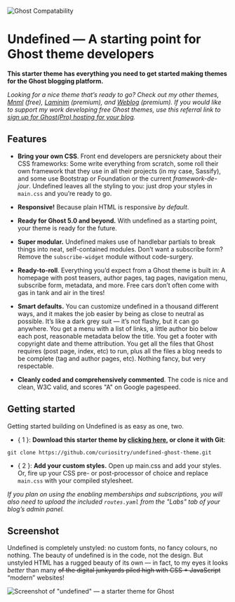 ![Ghost Compatability](http://img.shields.io/badge/Compatible%20with%20Ghost-v5%20+-brightgreen.svg)

Undefined — A starting point for Ghost theme developers
=======================================================

**This starter theme has everything you need to get started making themes for the Ghost blogging platform.**

*Looking for a nice theme that’s ready to go? Check out my other themes, [Mnml](http://github.com/curiositry/mnml-ghost-theme) (free), [Laminim](https://creativemarket.com/Curiositry/1037280-Laminim-%E2%80%94-Ghost-Theme-for-Bloggers) (premium), and [Weblog]() (premium). If you would like to support my work developing free Ghost themes, use this referral link to [sign up for Ghost(Pro) hosting for your blog](https://ghost.org/?via=curiositry).*

## Features

- **Bring your own CSS**. Front end developers are persnickety about their CSS frameworks: Some write everything from scratch, some roll their own framework that they use in all their projects (in my case, Sassify), and some use Bootstrap or Foundation or the current *framework-de-jour*. Undefined leaves all the styling to you: just drop your styles in `main.css` and you’re ready to go.

- **Responsive!** Because plain HTML is responsive *by default*.

- **Ready for Ghost 5.0 and beyond.** With undefined as a starting point, your theme is ready for the future.

- **Super modular.** Undefined makes use of handlebar partials to break things into neat, self-contained modules. Don’t want a subscribe form? Remove the `subscribe-widget` module without code-surgery.

- **Ready-to-roll**. Everything you’d expect from a Ghost theme is built in: A homepage with post teasers, author pages, tag pages, navigation menu, subscribe form, metadata, and more. Free cars don’t often come with gas in tank and air in the tires!

- **Smart defaults.** You can customize undefined in a thousand different ways, and it makes the job easier by being as close to neutral as possible. It’s like a dark grey suit — it’s not flashy, but it can go anywhere. You get a menu with a list of links, a little author bio below each post, reasonable metadata below the title. You get a footer with copyright date and theme attribution. You get all the files that Ghost requires (post page, index, etc) to run, plus all the files a blog needs to be complete (tag and author pages, etc). Nothing fancy, but very respectable.

- **Cleanly coded and comprehensively commented**. The code is nice and clean, W3C valid, and scores "A" on Google pagespeed.

## Getting started

Getting started building on Undefined is as easy as one, two.

- { 1 }: **Download this starter theme by [clicking here](https://github.com/curiositry/undefined-ghost-theme/archive/master.zip), or clone it with Git**:

```
git clone https://github.com/curiositry/undefined-ghost-theme.git
```

- { 2 }: **Add your custom styles.** Open up main.css and add your styles. Or, fire up your CSS pre- or post-processor of choice and replace `main.css` with your compiled stylesheet.


*If you plan on using the enabling memberships and subscriptions, you will also need to upload the included `routes.yaml` from the "Labs" tab of your blog’s admin panel.*

## Screenshot

Undefined is completely unstyled: no custom fonts, no fancy colours, no nothing. The beauty of undefined is in the code, not the design. But unstyled HTML has a rugged beauty of its own — in fact, to my eyes it looks *better* than many ~~of the digital junkyards piled high with CSS + JavaScript~~ “modern” websites!

![Screenshot of "undefined" — a starter theme for Ghost](http://cdn.autodidacts.io/img/undefined/undefined-ghost-theme.png)

